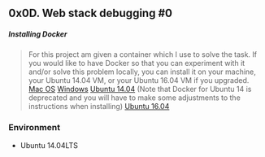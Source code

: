 ## 0x0D. Web stack debugging #0

##### Installing Docker
> For this project am given a container which I use to solve the task. If you would like to have Docker so that you can experiment with it and/or solve this problem locally, you can install it on your machine, your Ubuntu 14.04 VM, or your Ubuntu 16.04 VM if you upgraded.
> [Mac OS](https://docs.docker.com/desktop/mac/install/)
> [Windows](https://docs.docker.com/desktop/windows/install/)
> [Ubuntu 14.04](https://www.liquidweb.com/kb/how-to-install-docker-on-ubuntu-14-04-lts/) (Note that Docker for Ubuntu 14 is deprecated and you will have to make some adjustments to the instructions when installing)
> [Ubuntu 16.04](https://www.digitalocean.com/community/tutorials/how-to-install-and-use-docker-on-ubuntu-16-04)

### Environment
* Ubuntu 14.04LTS